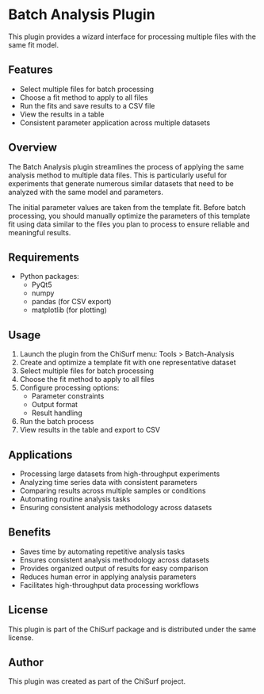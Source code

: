 # Batch Analysis Plugin

This plugin provides a wizard interface for processing multiple files with the same fit model.

## Features

- Select multiple files for batch processing
- Choose a fit method to apply to all files
- Run the fits and save results to a CSV file
- View the results in a table
- Consistent parameter application across multiple datasets

## Overview

The Batch Analysis plugin streamlines the process of applying the same analysis method to multiple data files. 
This is particularly useful for experiments that generate numerous similar datasets that need to be analyzed with the 
same model and parameters.

The initial parameter values are taken from the template fit. Before batch processing, you should manually optimize the 
parameters of this template fit using data similar to the files you plan to process to ensure reliable and meaningful 
results.

## Requirements

- Python packages:
  - PyQt5
  - numpy
  - pandas (for CSV export)
  - matplotlib (for plotting)

## Usage

1. Launch the plugin from the ChiSurf menu: Tools > Batch-Analysis
2. Create and optimize a template fit with one representative dataset
3. Select multiple files for batch processing
4. Choose the fit method to apply to all files
5. Configure processing options:
   - Parameter constraints
   - Output format
   - Result handling
6. Run the batch process
7. View results in the table and export to CSV

## Applications

- Processing large datasets from high-throughput experiments
- Analyzing time series data with consistent parameters
- Comparing results across multiple samples or conditions
- Automating routine analysis tasks
- Ensuring consistent analysis methodology across datasets

## Benefits

- Saves time by automating repetitive analysis tasks
- Ensures consistent analysis methodology across datasets
- Provides organized output of results for easy comparison
- Reduces human error in applying analysis parameters
- Facilitates high-throughput data processing workflows

## License

This plugin is part of the ChiSurf package and is distributed under the same license.

## Author

This plugin was created as part of the ChiSurf project.